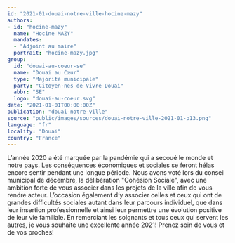 ```yaml
---
id: "2021-01-douai-notre-ville-hocine-mazy"
authors:
- id: "hocine-mazy"
  name: "Hocine MAZY"
  mandates: 
  - "Adjoint au maire"
  portrait: "hocine-mazy.jpg"
group:
  id: "douai-au-coeur-se"
  name: "Douai au Cœur"
  type: "Majorité municipale"
  party: "Citoyen·nes de Vivre Douai"
  abbr: "SE"
  logo: "douai-au-coeur.svg"
date: "2021-01-01T00:00:00Z"
publication: "douai-notre-ville"
source: "public/images/sources/douai-notre-ville-2021-01-p13.png"
language: "fr"
locality: "Douai"
country: "France"
---
```


L’année 2020 a été marquée par la pandémie qui a secoué le monde et notre pays. Les conséquences économiques et sociales se feront hélas encore sentir pendant une longue période. Nous avons voté lors du conseil municipal de décembre, la délibération "Cohésion Sociale", avec une ambition forte de vous associer dans les projets de la ville afin de vous rendre acteur. L’occasion également d’y associer celles et ceux qui ont de grandes difficultés sociales autant dans leur parcours individuel, que dans leur insertion professionnelle et ainsi leur permettre une évolution positive de leur vie familiale.
En remerciant les soignants et tous ceux qui servent les autres, je vous souhaite une excellente année 2021! Prenez soin de vous et de vos proches!
